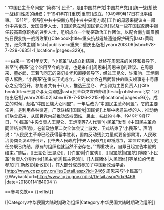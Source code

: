 '''中国民主革命同盟'''简称“小民革”，是[[中国共产党|中国共产党]][[统一战线|统一战线]]性质的组织；于1941年在[[重庆|重庆]]成立，1949年9月17日在北平结束。 1941年，领导[[中共中央南方局|中共中央南方局]]工作的周恩来提议由一部分中共党员、爱国进步人士、[[国民党左派|国民党左派]]以及一些在国民政府中担任较高幕僚职务的进步人士，组织成立一个秘密政治工作团体，以配合南方局贯彻抗日民族统一战线政策<ref>{{Cite book|title=重庆抗战遗址遗迹保护研究|last=黄晓东，张荣祥主编|first=|publisher=重庆：重庆出版社|year=2013.06|isbn=978-7-229-06351-1|location=|pages=329}}</ref>。

==由来==
1941年夏天，“小民革”从成立到结束，始终在周恩来的关怀和指导下，甚至“小民革”这个沿用至今的称谓，也是来自[[周恩来|周恩来]]的建议。在周恩来、董必武、王若飞同志的亲切关怀和直接领导下，经过王昆仑、许宝驹、王炳南等人酝酿，“小民革”在重庆正式成立。它的成立会在屈武暂住的重庆领事巷十号康心之公馆召开，参加者共有十八人，推选王昆仑、许宝驹为主要负责人<ref>{{Cite book|title=王昆仑与太湖别墅|last=民革中央宣传部编|first=|publisher=北京：团结出版社|year=2015.02|isbn=978-7-5126-2215-9|location=|pages=96}}</ref>。成立的时候，起名“中国民族大众同盟”，一年后改为“中国民主革命同盟”。它的主要任务，是利用各种渠道，广泛联络[[国民党|国民党]]上层中愿意进步的人，推动他们联合起来，从国民党内部推动坚持团结、民主、抗战的斗争。1949年9月17日，“小民革”中央负责人王昆仑、王炳南等7人代表“小民革”发表《中国民主革命同盟结束声明》，在新政协第二次全体会议上散发，正式结束了“小民革”。声明说：“人民民主革命已经获得基本胜利，国内反动残余力量就要全部肃清，人民政治协商会议即将召开，[[中央人民政府|中央人民政府]]即将成立，本盟过去的历史任务既已终结，原有的组织也就当然不必存在。”“郑重决议，自即日起宣告本盟的结束。”随后，[[王昆仑|王昆仑]]、[[许宝驹|许宝驹]]、[[阎宝航|阎宝航]]等原“小民革”负责人分别作为[[民主党派|民主党派]]、[[人民团体|人民团体]]等单位的代表参加了[[新政协|新政协]]，其大部分成员参加了中国新政治学会。<ref>[http://www.cqzx.gov.cn/list/Detail.aspx?id=9466 周恩来与“小民革”] {{Wayback|url=http://www.cqzx.gov.cn/list/Detail.aspx?id=9466 |date=20180114184004 }}</ref>

==參考文獻==
{{reflist}}

[[Category:中华民国大陆时期政治组织|Category:中华民国大陆时期政治组织]]